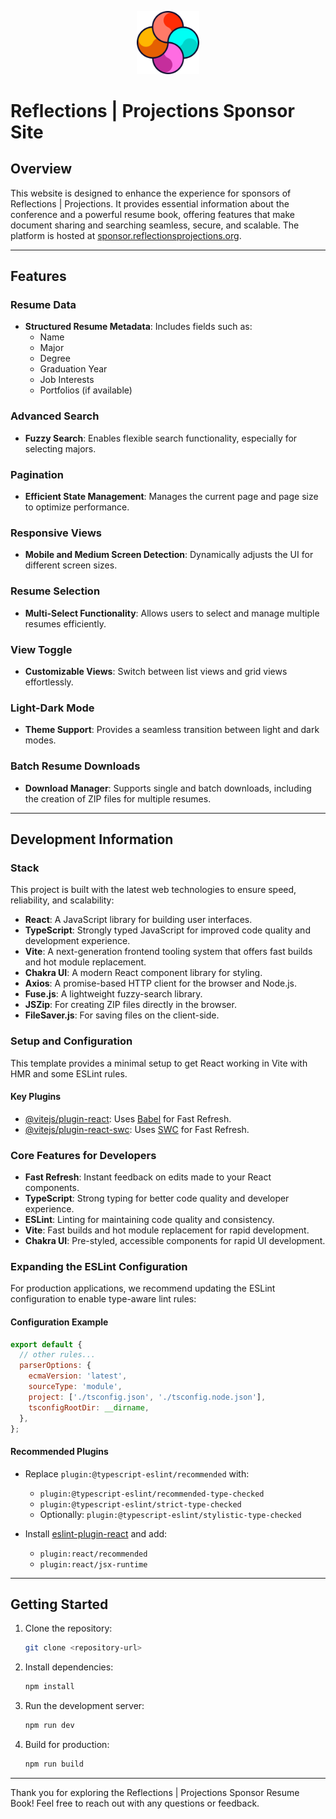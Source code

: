 <p align="center">
  <img width="20%" src="static/2024_rp_logo.svg" alt="Reflections | Projections Logo" />
</p>

# Reflections | Projections Sponsor Site

## Overview

This website is designed to enhance the experience for sponsors of Reflections | Projections. It provides essential information about the conference and a powerful resume book, offering features that make document sharing and searching seamless, secure, and scalable. The platform is hosted at [sponsor.reflectionsprojections.org](https://sponsor.reflectionsprojections.org).

---

## Features

### Resume Data
- **Structured Resume Metadata**: Includes fields such as:
  - Name
  - Major
  - Degree
  - Graduation Year
  - Job Interests
  - Portfolios (if available)

### Advanced Search
- **Fuzzy Search**: Enables flexible search functionality, especially for selecting majors.

### Pagination
- **Efficient State Management**: Manages the current page and page size to optimize performance.

### Responsive Views
- **Mobile and Medium Screen Detection**: Dynamically adjusts the UI for different screen sizes.

### Resume Selection
- **Multi-Select Functionality**: Allows users to select and manage multiple resumes efficiently.

### View Toggle
- **Customizable Views**: Switch between list views and grid views effortlessly.

### Light-Dark Mode
- **Theme Support**: Provides a seamless transition between light and dark modes.

### Batch Resume Downloads
- **Download Manager**: Supports single and batch downloads, including the creation of ZIP files for multiple resumes.

---

## Development Information

### Stack
This project is built with the latest web technologies to ensure speed, reliability, and scalability:
- **React**: A JavaScript library for building user interfaces.
- **TypeScript**: Strongly typed JavaScript for improved code quality and development experience.
- **Vite**: A next-generation frontend tooling system that offers fast builds and hot module replacement.
- **Chakra UI**: A modern React component library for styling.
- **Axios**: A promise-based HTTP client for the browser and Node.js.
- **Fuse.js**: A lightweight fuzzy-search library.
- **JSZip**: For creating ZIP files directly in the browser.
- **FileSaver.js**: For saving files on the client-side.

### Setup and Configuration
This template provides a minimal setup to get React working in Vite with HMR and some ESLint rules.

#### Key Plugins
- [@vitejs/plugin-react](https://github.com/vitejs/vite-plugin-react/blob/main/packages/plugin-react/README.md): Uses [Babel](https://babeljs.io/) for Fast Refresh.
- [@vitejs/plugin-react-swc](https://github.com/vitejs/vite-plugin-react-swc): Uses [SWC](https://swc.rs/) for Fast Refresh.

### Core Features for Developers
- **Fast Refresh**: Instant feedback on edits made to your React components.
- **TypeScript**: Strong typing for better code quality and developer experience.
- **ESLint**: Linting for maintaining code quality and consistency.
- **Vite**: Fast builds and hot module replacement for rapid development.
- **Chakra UI**: Pre-styled, accessible components for rapid UI development.

### Expanding the ESLint Configuration
For production applications, we recommend updating the ESLint configuration to enable type-aware lint rules:

#### Configuration Example
```javascript
export default {
  // other rules...
  parserOptions: {
    ecmaVersion: 'latest',
    sourceType: 'module',
    project: ['./tsconfig.json', './tsconfig.node.json'],
    tsconfigRootDir: __dirname,
  },
};
```

#### Recommended Plugins
- Replace `plugin:@typescript-eslint/recommended` with:
  - `plugin:@typescript-eslint/recommended-type-checked`
  - `plugin:@typescript-eslint/strict-type-checked`
  - Optionally: `plugin:@typescript-eslint/stylistic-type-checked`

- Install [eslint-plugin-react](https://github.com/jsx-eslint/eslint-plugin-react) and add:
  - `plugin:react/recommended`
  - `plugin:react/jsx-runtime`

---

## Getting Started

1. Clone the repository:
   ```bash
   git clone <repository-url>
   ```

2. Install dependencies:
   ```bash
   npm install
   ```

3. Run the development server:
   ```bash
   npm run dev
   ```

4. Build for production:
   ```bash
   npm run build
   ```

---

Thank you for exploring the Reflections | Projections Sponsor Resume Book! Feel free to reach out with any questions or feedback.

